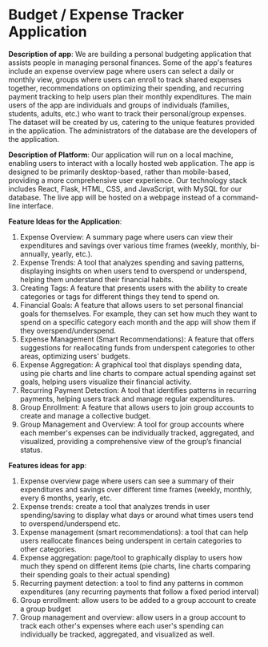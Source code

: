 # Budget / Expense Tracker Application

**Description of app**: We are building a personal budgeting application that assists people in managing personal finances. Some of the app's features include an expense overview page where users can select a daily or monthly view, groups where users can enroll to track shared expenses together, recommendations on optimizing their spending, and recurring payment tracking to help users plan their monthly expenditures. The main users of the app are individuals and groups of individuals (families, students,  adults, etc.) who want to track their personal/group expenses. The dataset will be created by us, catering to the unique features provided in the application. The administrators of the database are the developers of the application.

**Description of Platform**: Our application will run on a local machine, enabling users to interact with a locally hosted web application. The app is designed to be primarily desktop-based, rather than mobile-based, providing a more comprehensive user experience. Our technology stack includes React, Flask, HTML, CSS, and JavaScript, with MySQL for our database. The live app will be hosted on a webpage instead of a command-line interface. 

**Feature Ideas for the Application**:
1. Expense Overview: A summary page where users can view their expenditures and savings over various time frames (weekly, monthly, bi-annually, yearly, etc.).
2. Expense Trends: A tool that analyzes spending and saving patterns, displaying insights on when users tend to overspend or underspend, helping them understand their financial habits.
3. Creating Tags: A feature that presents users with the ability to create categories or tags for different things they tend to spend on.
4. Financial Goals: A feature that allows users to set personal financial goals for themselves. For example, they can set how much they want to spend on a specific category each month and the app will show them if they overspend/underspend.
5. Expense Management (Smart Recommendations): A feature that offers suggestions for reallocating funds from underspent categories to other areas, optimizing users' budgets.
6. Expense Aggregation: A graphical tool that displays spending data, using pie charts and line charts to compare actual spending against set goals, helping users visualize their financial activity.
7. Recurring Payment Detection: A tool that identifies patterns in recurring payments, helping users track and manage regular expenditures.
8. Group Enrollment: A feature that allows users to join group accounts to create and manage a collective budget.
9. Group Management and Overview: A tool for group accounts where each member's expenses can be individually tracked, aggregated, and visualized, providing a comprehensive view of the group’s financial status.




**Features ideas for app**: 
1) Expense overview page where users can see a summary of their expenditures and savings over different time frames (weekly, monthly, every 6 months, yearly, etc.
2) Expense trends: create a tool that analyzes trends in user spending/saving to display what days or around what times users tend to overspend/underspend etc.
3) Expense management (smart recommendations): a tool that can help users reallocate finances being underspent in certain categories to other categories.
4) Expense aggregation: page/tool to graphically display to users how much they spend on different items (pie charts, line charts comparing their spending goals to their actual spending)
5) Recurring payment detection: a tool to find any patterns in common expenditures (any recurring payments that follow a fixed period interval)
6) Group enrollment: allow users to be added to a group account to create a group budget
7) Group management and overview: allow users in a group account to track each other's expenses where each user's spending can individually be tracked, aggregated, and visualized as well.
